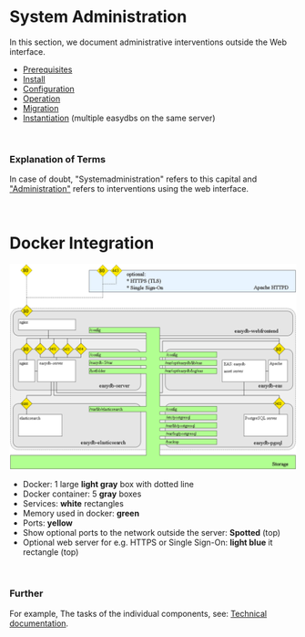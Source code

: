 # System Administration

In this section, we document administrative interventions outside the Web interface.


* [Prerequisites](./requirements/requirements.html)
* [Install](./installation/installation.html)
* [Configuration](./configuration/configuration.html)
* [Operation](./plant/plant.html)
* [Migration](./migration/migration.html)
* [Instantiation](./instances/instances.html) (multiple easydbs on the same server)

&nbsp;

### Explanation of Terms

In case of doubt, "Systemadministration" refers to this capital and ["Administration"](../webfrontend/administration/administration.html) refers to interventions using the web interface.

&nbsp;

# Docker Integration
![Docker Integration](../sysadmin/easydb5_docker_architecture.png)

* Docker: 1 large **light gray** box with dotted line
* Docker container: 5 **gray** boxes
* Services: **white**  rectangles
* Memory used in docker: **green**
* Ports: **yellow**
* Show optional ports to the network outside the server: **Spotted** (top)
* Optional web server for e.g. HTTPS or Single Sign-On: **light blue** it rectangle (top)

&nbsp;

### Further
For example, The tasks of the individual components, see: [Technical documentation](../technical/technical.html).

&nbsp;